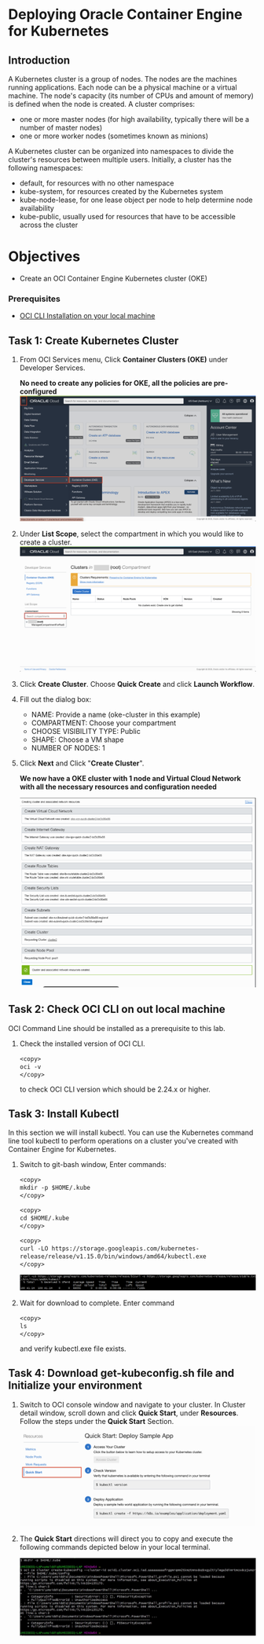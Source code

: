# Deploying Oracle Container Engine for Kubernetes

## Introduction

A Kubernetes cluster is a group of nodes. The nodes are the machines running applications. Each node can be a physical machine or a virtual machine. The node's capacity (its number of CPUs and amount of memory) is defined when the node is created. A cluster comprises:

- one or more master nodes (for high availability, typically there will be a number of master nodes)
- one or more worker nodes (sometimes known as minions)

A Kubernetes cluster can be organized into namespaces to divide the cluster's resources between multiple users. Initially, a cluster has the following namespaces:

- default, for resources with no other namespace
- kube-system, for resources created by the Kubernetes system
- kube-node-lease, for one lease object per node to help determine node availability
- kube-public, usually used for resources that have to be accessible across the cluster

# Objectives
- Create an OCI Container Engine Kubernetes cluster (OKE)

### Prerequisites
- [OCI CLI Installation on your local machine](https://docs.oracle.com/en-us/iaas/Content/API/SDKDocs/cliinstall.htm)

## Task 1: Create Kubernetes Cluster

1. From OCI Services menu, Click **Container Clusters (OKE)** under Developer Services.

    **No need to create any policies for OKE, all the policies are pre-configured**
        ![](./../OKE/images/OKE_S1P1.PNG " ")

2. Under **List Scope**, select the compartment in which you would like to create a cluster.
        ![](./../OKE/images/OKE_S1P2.PNG " ")

3. Click **Create Cluster**. Choose **Quick Create** and click **Launch Workflow**.

4. Fill out the dialog box:

      - NAME: Provide a name (oke-cluster in this example)
      - COMPARTMENT: Choose your compartment
      - CHOOSE VISIBILITY TYPE: Public
      - SHAPE: Choose a VM shape
      - NUMBER OF NODES: 1

5. Click **Next** and Click "**Create Cluster**".

    **We now have a OKE cluster with 1 node and Virtual Cloud Network with all the necessary resources and configuration needed**

    ![](./../OKE/images/OKE_015.PNG " ")


## Task 2: Check OCI CLI on out local machine

OCI Command Line should be installed as a prerequisite to this lab.

1.  Check the installed version of OCI CLI. 

    ```
    <copy>
    oci -v
    </copy>
    ```
    to check OCI CLI version which should be 2.24.x or higher.


## Task 3: Install Kubectl

In this section we will install kubectl. You can use the Kubernetes command line tool kubectl to perform operations on a cluster you've created with Container Engine for Kubernetes.

1. Switch to git-bash window, Enter commands:

    ```
    <copy>
    mkdir -p $HOME/.kube
    </copy>
    ```
    ```
    <copy>
    cd $HOME/.kube
    </copy>
    ```

    ```
    <copy>
    curl -LO https://storage.googleapis.com/kubernetes-release/release/v1.15.0/bin/windows/amd64/kubectl.exe
    </copy>
    ```

    ![](./../OKE/images/OKE_004.PNG " ")

2.  Wait for download to complete. Enter command

    ```
    <copy>
    ls
    </copy>
    ```
    and verify kubectl.exe file exists.

## Task 4: Download get-kubeconfig.sh file and Initialize your environment

1. Switch to OCI console window and navigate to your cluster. In Cluster detail window, scroll down and click **Quick Start**, under **Resources**.
Follow the steps under the **Quick Start** Section.
    ![](./../OKE/images/OKE_S4P1.PNG " ")

2. The **Quick Start** directions will direct you to copy and execute the following commands depicted below in your local terminal.

    ![](./../OKE/images/OKE_006.PNG " ")